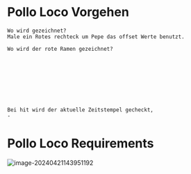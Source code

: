 # Pollo Loco Vorgehen



```pseudocode
Wo wird gezeichnet?
Male ein Rotes rechteck um Pepe das offset Werte benutzt. 

Wo wird der rote Ramen gezeichnet?









```



```pseudocode
Bei hit wird der aktuelle Zeitstempel gecheckt, 
-
```



# Pollo Loco Requirements

![image-20240421143951192](/home/peet/.config/Typora/typora-user-images/image-20240421143951192.png)
